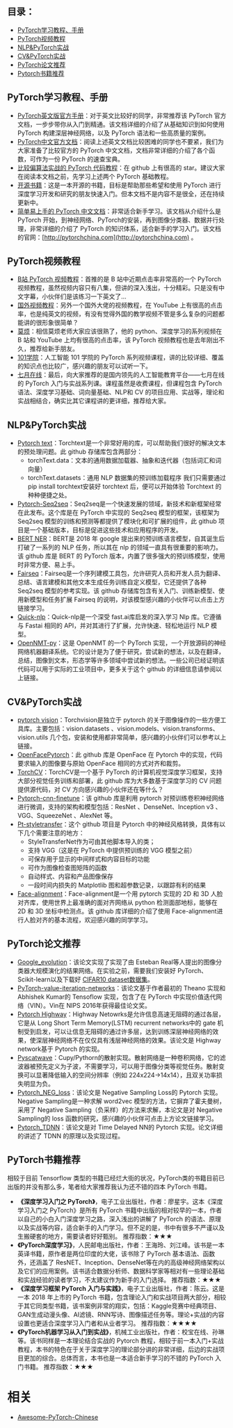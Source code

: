 


## 目录：

* [PyTorch学习教程、手册](#PyTorch学习教程手册)
* [PyTorch视频教程](#PyTorch视频教程)
* [NLP&PyTorch实战](#NLPPyTorch实战)
* [CV&PyTorch实战](#CVPyTorch实战)
* [PyTorch论文推荐](#PyTorch论文推荐)
* [Pytorch书籍推荐](#PyTorch书籍推荐)

## PyTorch学习教程、手册

* [PyTorch英文版官方手册](https://pytorch.org/tutorials/)：对于英文比较好的同学，非常推荐该 PyTorch 官方文档，一步步带你从入门到精通。该文档详细的介绍了从基础知识到如何使用 PyTorch 构建深层神经网络，以及 PyTorch 语法和一些高质量的案例。
* [PyTorch中文官方文档](https://pytorch-cn.readthedocs.io/zh/latest/)：阅读上述英文文档比较困难的同学也不要紧，我们为大家准备了比较官方的 PyTorch 中文文档，文档非常详细的介绍了各个函数，可作为一份 PyTorch 的速查宝典。
* [比较偏算法实战的 PyTorch 代码教程](https://github.com/yunjey/pytorch-tutorial)：在 github 上有很高的 star。建议大家在阅读本文档之前，先学习上述两个 PyTorch 基础教程。
* [开源书籍](https://github.com/zergtant/pytorch-handbook)：这是一本开源的书籍，目标是帮助那些希望和使用 PyTorch 进行深度学习开发和研究的朋友快速入门。但本文档不是内容不是很全，还在持续更新中。
* [简单易上手的 PyTorch 中文文档](https://github.com/fendouai/pytorch1.0-cn)：非常适合新手学习。该文档从介绍什么是 PyTorch 开始，到神经网络、PyTorch的安装，再到图像分类器、数据并行处理，非常详细的介绍了 PyTorch 的知识体系，适合新手的学习入门。该文档的官网：[http://pytorchchina.com](http://pytorchchina.com) 。

## PyTorch视频教程
* [B站 PyTorch 视频教程](https://www.bilibili.com/video/av31914351/)：首推的是 B 站中近期点击率非常高的一个 PyTorch 视频教程，虽然视频内容只有八集，但讲的深入浅出，十分精彩。只是没有中文字幕，小伙伴们是该练习一下英文了...
* [国外视频教程](https://www.youtube.com/watch?v=SKq-pmkekTk)：另外一个国外大佬的视频教程，在 YouTube 上有很高的点击率，也是纯英文的视频，有没有觉得外国的教学视频不管是多么复杂的问题都能讲的很形象很简单？
* [莫烦](https://morvanzhou.github.io/tutorials/machine-learning/torch/)：相信莫烦老师大家应该很熟了，他的 python、深度学习的系列视频在 B 站和 YouTube 上均有很高的点击率，该 PyTorch 视频教程也是去年刚出不久，推荐给新手朋友。
* [101学院](https://www.bilibili.com/video/av49008640/)：人工智能 101 学院的 PyTorch 系列视频课程，讲的比较详细、覆盖的知识点也比较广，感兴趣的朋友可以试听一下。
* [七月在线](https://www.julyedu.com/course/getDetail/140/)：最后，向大家推荐的是国内领先的人工智能教育平台——七月在线的 PyTorch 入门与实战系列课。课程虽然是收费课程，但课程包含 PyTorch 语法、深度学习基础、词向量基础、NLP和 CV 的项目应用、实战等，理论和实战相结合，确实比其它课程讲的更详细，推荐给大家。


## NLP&PyTorch实战
* [Pytorch text](https://github.com/pytorch/text)：Torchtext是一个非常好用的库，可以帮助我们很好的解决文本的预处理问题。此 github 存储库包含两部分：
    * torchText.data：文本的通用数据加载器、抽象和迭代器（包括词汇和词向量）
    * torchText.datasets：通用 NLP 数据集的预训练加载程序
我们只需要通过 pip install torchtext安装好 torchtext 后，便可以开始体验 Torchtext 的种种便捷之处。
* [Pytorch-Seq2seq](https://github.com/IBM/pytorch-seq2seq)：Seq2seq是一个快速发展的领域，新技术和新框架经常在此发布。这个库是在 PyTorch 中实现的 Seq2seq 模型的框架，该框架为 Seq2seq 模型的训练和预测等都提供了模块化和可扩展的组件，此 github 项目是一个基础版本，目标是促进这些技术和应用程序的开发。
* [BERT NER](https://github.com/kamalkraj/BERT-NER)：BERT是 2018 年 google 提出来的预训练语言模型，自其诞生后打破了一系列的 NLP 任务，所以其在 nlp 的领域一直具有很重要的影响力。该 github 库是 BERT 的 PyTorch 版本，内置了很多强大的预训练模型，使用时非常方便、易上手。
* [Fairseq](https://github.com/pytorch/fairseq)：Fairseq是一个序列建模工具包，允许研究人员和开发人员为翻译、总结、语言建模和其他文本生成任务训练自定义模型，它还提供了各种 Seq2seq 模型的参考实现。该 github 存储库包含有关入门、训练新模型、使用新模型和任务扩展 Fairseq 的说明，对该模型感兴趣的小伙伴可以点击上方链接学习。
* [Quick-nlp](https://github.com/outcastofmusic/quick-nlp)：Quick-nlp是一个深受 fast.ai库启发的深入学习 Nlp 库。它遵循与 Fastai 相同的 API，并对其进行了扩展，允许快速、轻松地运行 NLP 模型。
* [OpenNMT-py](https://github.com/OpenNMT/OpenNMT-py)：这是 OpenNMT 的一个 PyTorch 实现，一个开放源码的神经网络机器翻译系统。它的设计是为了便于研究，尝试新的想法，以及在翻译，总结，图像到文本，形态学等许多领域中尝试新的想法。一些公司已经证明该代码可以用于实际的工业项目中，更多关于这个 github 的详细信息请参阅以上链接。

## CV&PyTorch实战
* [pytorch vision](https://github.com/pytorch/vision)：Torchvision是独立于 pytorch 的关于图像操作的一些方便工具库。主要包括：vision.datasets 、vision.models、vision.transforms、vision.utils 几个包，安装和使用都非常简单，感兴趣的小伙伴们可以参考以上链接。
* [OpenFacePytorch](https://github.com/thnkim/OpenFacePytorch)：此 github 库是 OpenFace 在 Pytorch 中的实现，代码要求输入的图像要与原始 OpenFace 相同的方式对齐和裁剪。
* [TorchCV](https://github.com/donnyyou/torchcv)：TorchCV是一个基于 PyTorch 的计算机视觉深度学习框架，支持大部分视觉任务训练和部署，此 github 库为大多数基于深度学习的 CV 问题提供源代码，对 CV 方向感兴趣的小伙伴还在等什么？
* [Pytorch-cnn-finetune](https://github.com/creafz/pytorch-cnn-finetune)：该 github 库是利用 pytorch 对预训练卷积神经网络进行微调，支持的架构和模型包括：ResNet 、DenseNet、Inception v3 、VGG、SqueezeNet 、AlexNet 等。
* [Pt-styletransfer](https://github.com/tymokvo/pt-styletransfer#pt-styletransfer)：这个 github 项目是 Pytorch 中的神经风格转换，具体有以下几个需要注意的地方：
    * StyleTransferNet作为可由其他脚本导入的类；
    * 支持 VGG（这是在 PyTorch 中提供预训练的 VGG 模型之前）
    * 可保存用于显示的中间样式和内容目标的功能
    * 可作为图像检查图矩阵的函数
    * 自动样式、内容和产品图像保存
    * 一段时间内损失的 Matplotlib 图和超参数记录，以跟踪有利的结果
* [Face-alignment](https://github.com/1adrianb/face-alignment#face-recognition)：Face-alignment是一个用 pytorch 实现的 2D 和 3D 人脸对齐库，使用世界上最准确的面对齐网络从 python 检测面部地标，能够在 2D 和 3D 坐标中检测点。该 github 库详细的介绍了使用 Face-alignment进行人脸对齐的基本流程，欢迎感兴趣的同学学习。


## PyTorch论文推荐
* [Google_evolution](https://github.com/neuralix/google_evolution)：该论文实现了实现了由 Esteban Real等人提出的图像分类器大规模演化的结果网络。在实验之前，需要我们安装好 PyTorch、 Scikit-learn以及下载好 [CIFAR10 dataset数据集](https://www.cs.toronto.edu/~kriz/cifar.html)。
* [PyTorch-value-iteration-networks](https://github.com/onlytailei/Value-Iteration-Networks-PyTorch)：该论文基于作者最初的 Theano 实现和 Abhishek Kumar的 Tensoflow 实现，包含了在 PyTorch 中实现价值迭代网络（VIN）。Vin在 NIPS 2016年获得最佳论文奖。
* [Pytorch Highway](https://github.com/kefirski/pytorch_Highway)：Highway Netowrks是允许信息高速无阻碍的通过各层，它是从 Long Short Term Memory(LSTM) recurrent networks中的 gate 机制受到启发，可以让信息无阻碍的通过许多层，达到训练深层神经网络的效果，使深层神经网络不在仅仅具有浅层神经网络的效果。该论文是 Highway network基于 Pytorch 的实现。
* [Pyscatwave](https://github.com/edouardoyallon/pyscatwave)：Cupy/Pythorn的散射实现。散射网络是一种卷积网络，它的滤波器被预先定义为子波，不需要学习，可以用于图像分类等视觉任务。散射变换可以显著降低输入的空间分辨率（例如 224x224->14x14），且双关功率损失明显为负。
* [Pytorch_NEG_loss](https://github.com/kefirski/pytorch_NEG_loss)：该论文是 Negative Sampling Loss的 Pytorch 实现。Negative Sampling是一种求解 word2vec 模型的方法，它摒弃了霍夫曼树，采用了 Negative Sampling（负采样）的方法来求解，本论文是对 Negative Sampling的 loss 函数的研究，感兴趣的小伙伴可点击上方论文链接学习。
* [Pytorch_TDNN](https://github.com/kefirski/pytorch_TDNN)：该论文是对 Time Delayed NN的 Pytorch 实现。论文详细的讲述了 TDNN 的原理以及实现过程。

## PyTorch书籍推荐
相较于目前 Tensorflow 类型的书籍已经烂大街的状况，PyTorch类的书籍目前已出版的并没有那么多，笔者给大家推荐我认为还不错的四本 PyTorch 书籍。
* **《深度学习入门之 PyTorch》**，电子工业出版社，作者：廖星宇。这本《深度学习入门之 PyTorch》是所有 PyTorch 书籍中出版的相对较早的一本，作者以自己的小白入门深度学习之路，深入浅出的讲解了 PyTorch 的语法、原理以及实战等内容，适合新手的入门学习。但不足的是，书中有很多不严谨以及生搬硬套的地方，需要读者好好甄别。
推荐指数：★★★
* **《PyTorch深度学习》**，人民邮电出版社，作者：王海玲、刘江峰。该书是一本英译书籍，原作者是两位印度的大佬，该书除了 PyTorch 基本语法、函数外，还涵盖了 ResNET、Inception、DenseNet等在内的高级神经网络架构以及它们的应用案例。该书适合数据分析师、数据科学家等相对有一些理论基础和实战经验的读者学习，不太建议作为新手的入门选择。
推荐指数：★★★
* **《深度学习框架 PyTorch 入门与实践》**，电子工业出版社，作者：陈云。这是一本 2018 年上市的 PyTorch 书籍，包含理论入门和实战项目两大部分，相较于其它同类型书籍，该书案例非常的翔实，包括：Kaggle竞赛中经典项目、GAN生成动漫头像、AI滤镜、RNN写诗、图像描述任务等。理论+实战的内容设置也更适合深度学习入门者和从业者学习。
推荐指数：★★★★
* **《PyTorch机器学习从入门到实战》**，机械工业出版社，作者：校宝在线、孙琳等。该书同样是一本理论结合实战的 Pytorch 教程，相较于前一本入门+实战教程，本书的特色在于关于深度学习的理论部分讲的非常详细，后边的实战项目更加的综合。总体而言，本书也是一本适合新手学习的不错的 PyTorch 入门书籍。
推荐指数：★★★





# 相关

- [Awesome-PyTorch-Chinese](https://github.com/INTERMT/Awesome-PyTorch-Chinese)


